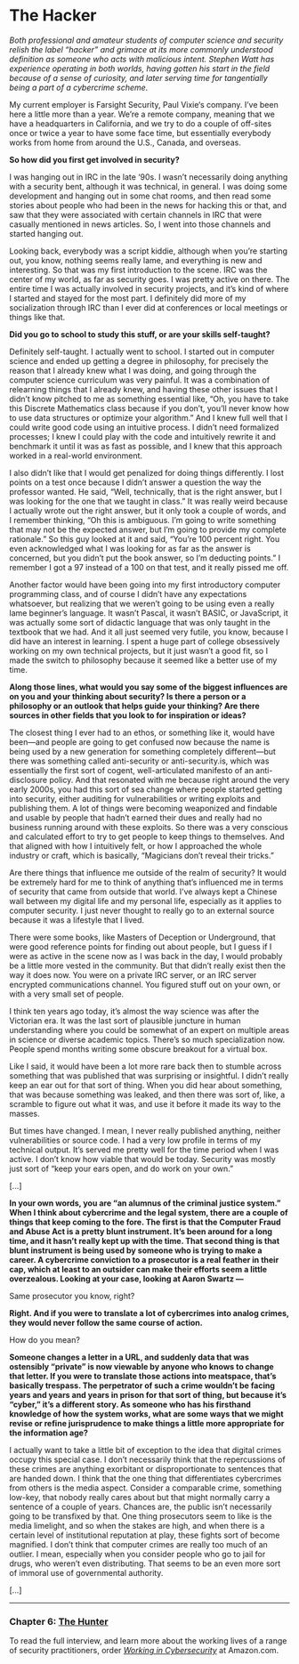 # The Hacker

*Both professional and amateur students of computer science and security relish the label “hacker” and grimace at its more commonly understood definition as someone who acts with malicious intent. Stephen Watt has experience operating in both worlds, having gotten his start in the field because of a sense of curiosity, and later serving time for tangentially being a part of a cybercrime scheme.*

My current employer is Farsight Security, Paul Vixie‘s  company. I’ve been here a little more than a year.  We’re a remote company, meaning that we have a headquarters in California, and we try to do a couple of off-sites once or twice a year to have some face time, but essentially everybody works from home from around the U.S., Canada, and overseas. 

**So how did you first get involved in security?**

I was hanging out in IRC  in the late ‘90s. I wasn’t necessarily doing anything with a security bent, although it was technical, in general. I was doing some development and hanging out in some chat rooms, and then read some stories about people who had been in the news for hacking this or that, and saw that they were associated with certain channels in IRC that were casually mentioned in news articles. So, I went into those channels and started hanging out.

Looking back, everybody was a script kiddie, although when you’re starting out, you know, nothing seems really lame, and everything is new and interesting. So that was my first introduction to the scene. IRC was the center of my world, as far as security goes. I was pretty active on there. The entire time I was actually involved in security projects, and it’s kind of where I started and stayed for the most part. I definitely did more of my socialization through IRC than I ever did at conferences or local meetings or things like that. 

**Did you go to school to study this stuff, or are your skills self-taught?**

Definitely self-taught. I actually went to school. I started out in computer science and ended up getting a degree in philosophy, for precisely the reason that I already knew what I was doing, and going through the computer science curriculum was very painful. It was a combination of relearning things that I already knew, and having these other issues that I didn’t know pitched to me as something essential like, “Oh, you have to take this Discrete Mathematics class because if you don’t, you’ll never know how to use data structures or optimize your algorithm.” And I knew full well that I could write good code using an intuitive process. I didn’t need formalized processes; I knew I could play with the code and intuitively rewrite it and benchmark it until it was as fast as possible, and I knew that this approach worked in a real-world environment. 

I also didn’t like that I would get penalized for doing things differently. I lost points on a test once because I didn’t answer a question the way the professor wanted. He said, “Well, technically, that is the right answer, but I was looking for the one that we taught in class.” It was really weird because I actually wrote out the right answer, but it only took a couple of words, and I remember thinking, “Oh this is ambiguous. I’m going to write something that may not be the expected answer, but I’m going to provide my complete rationale.” So this guy looked at it and said, “You’re 100 percent right. You even acknowledged what I was looking for as far as the answer is concerned, but you didn’t put the book answer, so I’m deducting points.” I remember I got a 97 instead of a 100 on that test, and it really pissed me off. 

Another factor would have been going into my first introductory computer programming class, and of course I didn’t have any expectations whatsoever, but realizing that we weren’t going to be using even a really lame beginner’s language. It wasn’t Pascal, it wasn’t BASIC, or JavaScript, it was actually some sort of didactic language that was only taught in the textbook that we had. And it all just seemed very futile, you know, because I did have an interest in learning. I spent a huge part of college obsessively working on my own technical projects, but it just wasn’t a good fit, so I made the switch to philosophy because it seemed like a better use of my time.

**Along those lines, what would you say some of the biggest influences are on you and your thinking about security?  Is there a person or a philosophy or an outlook that helps guide your thinking? Are there sources in other fields that you look to for inspiration or ideas?**

The closest thing I ever had to an ethos, or something like it, would have been—and people are going to get confused now because the name is being used by a new generation for something completely different—but there was something called anti-security or anti-security.is, which was essentially the first sort of cogent, well-articulated manifesto of an anti-disclosure policy. And that resonated with me because right around the very early 2000s, you had this sort of sea change where people started getting into security, either auditing for vulnerabilities or writing exploits and publishing them. A lot of things were becoming weaponized and findable and usable by people that hadn’t earned their dues and really had no business running around with these exploits. So there was a very conscious and calculated effort to try to get people to keep things to themselves. And that aligned with how I intuitively felt, or how I approached the whole industry or craft, which is basically, “Magicians don’t reveal their tricks.”

Are there things that influence me outside of the realm of security? It would be extremely hard for me to think of anything that’s influenced me in terms of security that came from outside that world. I’ve always kept a Chinese wall between my digital life and my personal life, especially as it applies to computer security. I just never thought to really go to an external source because it was a lifestyle that I lived. 

There were some books, like Masters of Deception  or Underground,  that were good reference points for finding out about people, but I guess if I were as active in the scene now as I was back in the day, I would probably be a little more vested in the community. But that didn’t really exist then the way it does now. You were on a private IRC server, or an IRC server encrypted communications channel. You figured stuff out on your own, or with a very small set of people. 

I think ten years ago today, it’s almost the way science was after the Victorian era. It was the last sort of plausible juncture in human understanding where you could be somewhat of an expert on multiple areas in science or diverse academic topics. There’s so much specialization now. People spend months writing some obscure breakout for a virtual box. 

Like I said, it would have been a lot more rare back then to stumble across something that was published that was surprising or insightful. I didn’t really keep an ear out for that sort of thing. When you did hear about something, that was because something was leaked, and then there was sort of, like, a scramble to figure out what it was, and use it before it made its way to the masses. 

But times have changed. I mean, I never really published anything, neither vulnerabilities or source code. I had a very low profile in terms of my technical output. It’s served me pretty well for the time period when I was active. I don’t know how viable that would be today. Security was mostly just sort of “keep your ears open, and do work on your own.” 

[...]

**In your own words, you are “an alumnus of the criminal justice system.” When I think about cybercrime and the legal system, there are a couple of things that keep coming to the fore. The first is that the Computer Fraud and Abuse Act  is a pretty blunt instrument. It’s been around for a long time, and it hasn’t really kept up with the time. That second thing is that blunt instrument is being used by someone who is trying to make a career. A cybercrime conviction to a prosecutor is a real feather in their cap, which at least to an outsider can make their efforts seem a little overzealous. Looking at your case, looking at Aaron Swartz —**

Same prosecutor you know, right?

**Right. And if you were to translate a lot of cybercrimes into analog crimes, they would never follow the same course of action.**

How do you mean?

**Someone changes a letter in a URL, and suddenly data that was ostensibly “private” is now viewable by anyone who knows to change that letter. If you were to translate those actions into meatspace, that’s basically trespass. The perpetrator of such a crime wouldn’t be facing years and years and years in prison for that sort of thing, but because it’s “cyber,” it’s a different story. As someone who has his firsthand knowledge of how the system works, what are some ways that we might revise or refine jurisprudence to make things a little more appropriate for the information age?**

I actually want to take a little bit of exception to the idea that digital crimes occupy this special case. I don’t necessarily think that the repercussions of these crimes are anything exorbitant or disproportionate to sentences that are handed down. I think that the one thing that differentiates cybercrimes from others is the media aspect. Consider a comparable crime, something low-key, that nobody really cares about but that might normally carry a sentence of a couple of years. Chances are, the public isn’t necessarily going to be transfixed by that. One thing prosecutors seem to like is the media limelight, and so when the stakes are high, and when there is a certain level of institutional reputation at play, these fights sort of become magnified. I don’t think that computer crimes are really too much of an outlier. I mean, especially when you consider people who go to jail for drugs, who weren’t even distributing. That seems to be an even more sort of immoral use of governmental authority. 

[...]

---

### Chapter 6: [The Hunter](/The_Hunter.md)

To read the full interview, and learn more about the working lives of a range of security practitioners, order *[Working in Cybersecurity](https://www.amazon.com/Working-Cybersecurity-C-suite-everywhere-between/dp/1725877759)* at Amazon.com.
